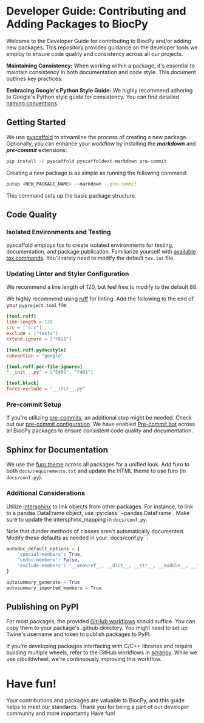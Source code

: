 # Developer Guide: Contributing and Adding Packages to BiocPy

Welcome to the Developer Guide for contributing to BiocPy and/or adding new packages. This repository provides guidance on the developer tools we employ to ensure code quality and consistency across all our projects.

**Maintaining Consistency:**
When working within a package, it's essential to maintain consistency in both documentation and code style. This document outlines key practices.

**Embracing Google's Python Style Guide:**
We highly recommend adhering to Google's Python style guide for consistency. You can find detailed [naming conventions](https://google.github.io/styleguide/pyguide.html#3164-guidelines-derived-from-guidos-recommendations).

## Getting Started
We use [pyscaffold](pyscaffold.org/) to streamline the process of creating a new package. Optionally, you can enhance your workflow by installing the ***markdown*** and ***pre-commit*** extensions:

```bash
pip install -U pyscaffold pyscaffoldext-markdown pre-commit
```

Creating a new package is as simple as running the following command:

```bash
putup <NEW_PACKAGE_NAME> --markdown --pre-commit
```

This command sets up the basic package structure.

## Code Quality

### Isolated Environments and Testing
pyscaffold employs tox to create isolated environments for testing, documentation, and package publication. Familiarize yourself with [available tox commands](https://pyscaffold.org/en/stable/features.html). You'll rarely need to modify the default `tox.ini` file.

### Updating Linter and Styler Configuration
We recommend a line length of 120, but feel free to modify to the default 88.

We highly recommend using [ruff](https://beta.ruff.rs/docs/) for linting. Add the following to the end of your `pyproject.toml` file:

```toml
[tool.ruff]
line-length = 120
src = ["src"]
exclude = ["tests"]
extend-ignore = ["F821"]

[tool.ruff.pydocstyle]
convention = "google"

[tool.ruff.per-file-ignores]
"__init__.py" = ["E402", "F401"]

[tool.black]
force-exclude = "__init__.py"
```

### Pre-commit Setup
If you're utilizing [pre-commits](https://pre-commit.com/), an additional step might be needed. Check out our [pre-commit configuration](./pre-commit-template.yml). We have enabled [Pre-commit bot](https://pre-commit.ci/) across all BiocPy packages to ensure consistent code quality and documentation.

## Sphinx for Documentation
We use the [furo theme](https://github.com/pradyunsg/furo) across all packages for a unified look. Add furo to both `docs/requirements.txt` and update the HTML theme to use furo (in `docs/conf.py`).

### Additional Considerations
Utilize [intersphinx](https://www.sphinx-doc.org/en/master/usage/extensions/intersphinx.html) to link objects from other packages. For instance, to link to a pandas DataFrame object, use :py:class:\`~pandas.DataFrame\`. Make sure to update the intersphinx_mapping in `docs/conf.py`.

Note that dunder methods of classes aren't automatically documented. Modify these defaults as needed in your `docs/conf.py``:

```python
autodoc_default_options = {
    'special-members': True,
    'undoc-members': False,
    'exclude-members': '__weakref__, __dict__, __str__, __module__, __init__'
}

autosummary_generate = True
autosummary_imported_members = True
```

## Publishing on PyPI
For most packages, the provided [GitHub workflows](./workflows/) should suffice. You can copy them to your package's .github directory. You might need to set up Twine's username and token to publish packages to PyPI.

If you're developing packages interfacing with C/C++ libraries and require building multiple wheels, refer to the GitHub workflows in [scranpy](https://github.com/BiocPy/scranpy). While we use cibuildwheel, we're continuously improving this workflow.

# Have fun!
Your contributions and packages are valuable to BiocPy, and this guide helps to meet our standards. Thank you for being a part of our developer community and more importantly Have fun!